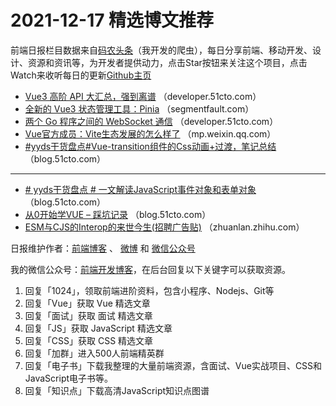 # 2021-12-17 精选博文推荐

前端日报栏目数据来自[码农头条](http://hao.caibaojian.com.cn/)（我开发的爬虫），每日分享前端、移动开发、设计、资源和资讯等，为开发者提供动力，点击Star按钮来关注这个项目，点击Watch来收听每日的更新[Github主页](https://github.com/kujian/frontendDaily)
* [Vue3 高阶 API 大汇总，强到离谱](https://developer.51cto.com/art/202112/695513.htm) （developer.51cto.com）
* [全新的 Vue3 状态管理工具：Pinia](https://segmentfault.com/a/1190000041123716) （segmentfault.com）
* [两个 Go 程序之间的 WebSocket 通信](https://developer.51cto.com/art/202112/695602.htm) （developer.51cto.com）
* [Vue官方成员：Vite生态发展的怎么样了](https://mp.weixin.qq.com/s?__biz=MzI5NDMwODY2NQ==&mid=2247485026&idx=1&sn=bd90ec247d83e50bc6320878fde68112) （mp.weixin.qq.com）
* [#yyds干货盘点#Vue-transition组件的Css动画+过渡，笔记总结](https://blog.51cto.com/u_15453248/4807154) （blog.51cto.com）

***
* [# yyds干货盘点 # 一文解读JavaScript事件对象和表单对象](https://blog.51cto.com/u_13389043/4807200) （blog.51cto.com）
* [从0开始学VUE &#8211; 踩坑记录](https://blog.51cto.com/u_7932852/4807001) （blog.51cto.com）
* [ESM与CJS的Interop的来世今生(招聘广告贴)](https://zhuanlan.zhihu.com/p/446113714) （zhuanlan.zhihu.com）

日报维护作者：[前端博客](http://caibaojian.com.cn/) 、 [微博](http://weibo.com/kujian) 和 [微信公众号](https://open.weixin.qq.com/qr/code?username=caibaojian_com)

我的微信公众号：[前端开发博客](https://open.weixin.qq.com/qr/code?username=caibaojian_com)，在后台回复以下关键字可以获取资源。

1. 回复「1024」，领取前端进阶资料，包含小程序、Nodejs、Git等
2. 回复「Vue」获取 Vue 精选文章
3. 回复「面试」获取 面试 精选文章
4. 回复「JS」获取 JavaScript 精选文章
5. 回复「CSS」获取 CSS 精选文章
6. 回复「加群」进入500人前端精英群
7. 回复「电子书」下载我整理的大量前端资源，含面试、Vue实战项目、CSS和JavaScript电子书等。
8. 回复「知识点」下载高清JavaScript知识点图谱